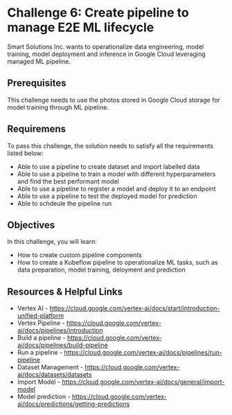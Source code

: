 # Challenge 6: Create pipeline to manage E2E ML lifecycle
Smart Solutions Inc. wants to operationalize data engineering, model training, model deployment and inference in Google Cloud leveraging managed ML pipeline. 

## Prerequisites
This challenge needs to use the photos stored in Google Cloud storage for model training through ML pipeline.

## Requiremens
To pass this challenge, the solution needs to satisfy all the requirements listed below:
- Able to use a pipeline to create dataset and import labelled data
- Able to use a pipeline to train a model with different hyperparameters and find the best performant model
- Able to use a pipeline to register a model and deploy it to an endpoint
- Able to use a pipeline to test the deployed model for prediction
- Able to schdeule the pipeline run

## Objectives 
In this challenge, you will learn:
- How to create custom pipeline components 
- How to create a Kubeflow pipeline to operationalize ML tasks, such as data preparation, model training, deloyment and prediction

## Resources & Helpful Links
- Vertex AI - <https://cloud.google.com/vertex-ai/docs/start/introduction-unified-platform>
- Vertex Pipeline - <https://cloud.google.com/vertex-ai/docs/pipelines/introduction>
- Build a pipeline - <https://cloud.google.com/vertex-ai/docs/pipelines/build-pipeline>
- Run a pipeline - <https://cloud.google.com/vertex-ai/docs/pipelines/run-pipeline>
- Dataset Management - <https://cloud.google.com/vertex-ai/docs/datasets/datasets>
- Import Model - <https://cloud.google.com/vertex-ai/docs/general/import-model>
- Model prediction - <https://cloud.google.com/vertex-ai/docs/predictions/getting-predictions>
